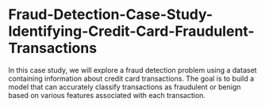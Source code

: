 # Fraud-Detection-Case-Study-Identifying-Credit-Card-Fraudulent-Transactions
In this case study, we will explore a fraud detection problem using a dataset containing information about credit card transactions. The goal is to build a model that can accurately classify transactions as fraudulent or benign based on various features associated with each transaction.
